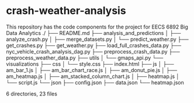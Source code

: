 # crash-weather-analysis

This repository has the code components for the project for EECS 6892 Big Data Analytics
./
├── README.md
├── analysis_and_predictions
│   ├── analyze_crash.py
│   ├── merge_datasets.py
│   └── predict_weather.py
├── get_crashes.py
├── get_weather.py
├── load_full_crashes_data.py
├── nyc_vehicle_crash_analysis_dag.py
├── preprocess_crash_data.py
├── preprocess_weather_data.py
├── utils
│   └── gmaps_api.py
└── visualizations
    ├── css
    │   └── style.css
    ├── index.html
    ├── js
    │   ├── am_bar_1.js
    │   ├── am_bar_chart_race.js
    │   ├── am_donut_pie.js
    │   ├── am_heatmap.js
    │   ├── am_stacked_column_chart.js
    │   ├── heatmap.js
    │   └── script.js
    └── json
        ├── config.json
        ├── data.json
        └── heatmap.json

6 directories, 23 files
